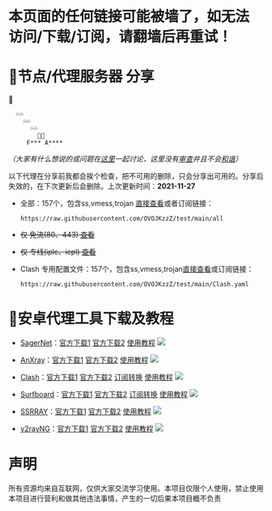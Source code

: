 # 本页面的任何链接可能被墙了，如无法 访问/下载/订阅，请翻墙后再重试！
# 🍆节点/代理服务器 分享
🍆

      💦💦
        💦💦
          💦💦
            🍏🍎
         F*** A****
 *（大家有什么想说的或问题在[这里](https://github.com/OVOJKzzZ/test/discussions)一起讨论，这里没有[审查](https://zh.m.wikipedia.org/wiki/%E4%B8%AD%E5%8D%8E%E4%BA%BA%E6%B0%91%E5%85%B1%E5%92%8C%E5%9B%BD%E5%AE%A1%E6%9F%A5%E5%88%B6%E5%BA%A6)并且不会[和谐](https://zh.m.wikipedia.org/wiki/%E6%B2%B3%E8%9F%B9_(%E7%B6%B2%E8%B7%AF%E7%94%A8%E8%AA%9E))）*

  以下代理在分享前我都会挨个检查，把不可用的删除，只会分享出可用的。分享后失效的，在下次更新后会删除。上次更新时间：**2021-11-27**

- 全部：157个，包含ss,vmess,trojan [直接查看](https://raw.githubusercontent.com/OVOJKzzZ/test/main/all)或者订阅链接：

      https://raw.githubusercontent.com/OVOJKzzZ/test/main/all

- ~~仅 免流(80、443)  [查看]()~~

- ~~仅 专线(iplc、iepl)  [查看]()~~

- Clash 专用配置文件：157个，包含ss,vmess,trojan[直接查看](https://raw.githubusercontent.com/OVOJKzzZ/test/main/Clash.yaml)或订阅链接：

      https://raw.githubusercontent.com/OVOJKzzZ/test/main/Clash.yaml

# 🍆安卓代理工具下载及教程
- [SagerNet](https://github.com/SagerNet/SagerNet)：[官方下载1](https://github.com/SagerNet/SagerNet/releases/download/0.5-rc25/SN-0.5-rc25-arm64-v8a.apk)   [官方下载2](https://github.com/SagerNet/SagerNet/releases)   [使用教程](https://github.com/OVOJKzzZ/test/blob/main/sagernet%E4%B8%A8anxray%20JC.md)
![](https://raw.githubusercontent.com/OVOJKzzZ/test/main/SagerNet2.jpg)

- [AnXray](https://github.com/XTLS/AnXray)：[官方下载1](https://github.com/XTLS/AnXray/releases/download/0.4-rc06/AX-0.4-rc06-arm64-v8a.apk)  [官方下载2](https://github.com/XTLS/AnXray/releases)  [使用教程](https://github.com/OVOJKzzZ/test/blob/main/sagernet%E4%B8%A8anxray%20JC.md)
![](https://raw.githubusercontent.com/OVOJKzzZ/test/main/AnXray.jpg)

- [Clash](https://github.com/Kr328/ClashForAndroid)：[官方下载1](https://github.com/Kr328/ClashForAndroid/releases/download/v2.4.14/cfa-2.4.14-foss-arm64-v8a-release.apk)  [官方下载2](https://github.com/Kr328/ClashForAndroid/releases)  [订阅转换](https://acl4ssr-sub.github.io/)   [使用教程](https://raw.githubusercontent.com/OVOJKzzZ/test/main/google)
![](https://raw.githubusercontent.com/OVOJKzzZ/test/main/clash.jpg)

- [Surfboard](https://manual.getsurfboard.com/)：[官方下载1](https://github.com/OVOJKzzZ/test/releases/download/surfboard/Surfboard-2.5.5.apk)  [官方下载2](https://github.com/OVOJKzzZ/test/releases/tag/surfboard)  [订阅转换](https://acl4ssr-sub.github.io/)   [使用教程](https://raw.githubusercontent.com/OVOJKzzZ/test/main/google)
![](https://raw.githubusercontent.com/OVOJKzzZ/test/main/surfboard.jpg)

- [SSRRAY](https://github.com/xxf098/shadowsocksr-v2ray-trojan-android)：[官方下载1](https://github.com/xxf098/shadowsocksr-v2ray-trojan-android/releases/download/v3.8.14/ssrray-release-3.8.14.apk)  [官方下载2](https://github.com/xxf098/shadowsocksr-v2ray-trojan-android/releases)   [使用教程](https://raw.githubusercontent.com/OVOJKzzZ/test/main/google)
![](https://raw.githubusercontent.com/OVOJKzzZ/test/main/SsrRay.jpg)

- [v2rayNG](https://github.com/2dust/v2rayNG)：[官方下载1](https://github.com/2dust/v2rayNG/releases/download/1.6.26/v2rayNG_1.6.26_arm64-v8a.apk)  [官方下载2](https://github.com/2dust/v2rayNG/releases)  [使用教程](https://github.com/OVOJKzzZ/test/blob/main/sagernet%E4%B8%A8anxray%20JC.md)
![](https://raw.githubusercontent.com/OVOJKzzZ/test/main/v2rayNg.jpg)
# 声明
所有资源均来自互联网，仅供大家交流学习使用。本项目仅限个人使用，禁止使用本项目进行营利和做其他违法事情，产生的一切后果本项目概不负责
